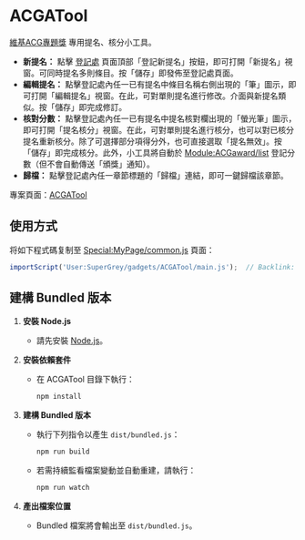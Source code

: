 # ACGATool

[維基ACG專題獎](https://zh.wikipedia.org/wiki/WikiProject:ACG/維基ACG專題獎) 專用提名、核分小工具。

- **新提名：** 點擊 [登記處](https://zh.wikipedia.org/wiki/WikiProject:ACG/維基ACG專題獎/登記處) 頁面頂部「登記新提名」按鈕，即可打開「新提名」視窗。可同時提名多則條目。按「儲存」即發佈至登記處頁面。
- **編輯提名：** 點擊登記處內任一已有提名中條目名稱右側出現的「筆」圖示，即可打開「編輯提名」視窗。在此，可對單則提名進行修改。介面與新提名類似。按「儲存」即完成修訂。
- **核對分數：** 點擊登記處內任一已有提名中提名核對欄出現的「螢光筆」圖示，即可打開「提名核分」視窗。在此，可對單則提名進行核分，也可以對已核分提名重新核分。除了可選擇部分項得分外，也可直接選取「提名無效」。按「儲存」即完成核分。此外，小工具將自動於 [Module:ACGaward/list](https://zh.wikipedia.org/wiki/Module:ACGaward/list) 登記分數（但不會自動傳送「頒獎」通知）。
- **歸檔：** 點擊登記處內任一章節標題的「歸檔」連結，即可一鍵歸檔該章節。

專案頁面：[ACGATool](https://zh.wikipedia.org/wiki/User:SuperGrey/gadgets/ACGATool)

## 使用方式
将如下程式碼复制至 [Special:MyPage/common.js](https://zh.wikipedia.org/wiki/Special:MyPage/common.js) 頁面：

```js
importScript('User:SuperGrey/gadgets/ACGATool/main.js');  // Backlink: [[User:SuperGrey/gadgets/ACGATool]]
```

## 建構 Bundled 版本

1. **安裝 Node.js**
   - 請先安裝 [Node.js](https://nodejs.org/)。

2. **安裝依賴套件**
   - 在 ACGATool 目錄下執行：
     ```sh
     npm install
     ```

3. **建構 Bundled 版本**
   - 執行下列指令以產生 `dist/bundled.js`：
     ```sh
     npm run build
     ```
   - 若需持續監看檔案變動並自動重建，請執行：
     ```sh
     npm run watch
     ```

4. **產出檔案位置**
   - Bundled 檔案將會輸出至 `dist/bundled.js`。
